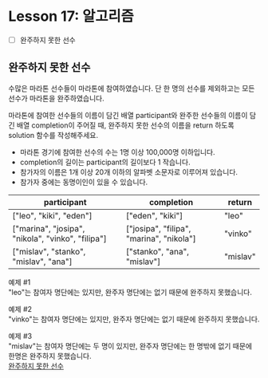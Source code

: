 # Lesson 17: 알고리즘

- [ ] 완주하지 못한 선수

## 완주하지 못한 선수

수많은 마라톤 선수들이 마라톤에 참여하였습니다. 단 한 명의 선수를 제외하고는 모든 선수가 마라톤을 완주하였습니다.  

마라톤에 참여한 선수들의 이름이 담긴 배열 participant와 완주한 선수들의 이름이 담긴 배열 completion이 주어질 때, 완주하지 못한 선수의 이름을 return 하도록 solution 함수를 작성해주세요.  

- 마라톤 경기에 참여한 선수의 수는 1명 이상 100,000명 이하입니다.  
- completion의 길이는 participant의 길이보다 1 작습니다.  
- 참가자의 이름은 1개 이상 20개 이하의 알파벳 소문자로 이루어져 있습니다.  
- 참가자 중에는 동명이인이 있을 수 있습니다.  

|participant|completion|return|
|---|---|---|
|["leo", "kiki", "eden"]|["eden", "kiki"]|"leo"|
|["marina", "josipa", "nikola", "vinko", "filipa"]|["josipa", "filipa", "marina", "nikola"]|"vinko"|
|["mislav", "stanko", "mislav", "ana"]|["stanko", "ana", "mislav"]|"mislav"|

예제 #1  
"leo"는 참여자 명단에는 있지만, 완주자 명단에는 없기 때문에 완주하지 못했습니다.  

예제 #2  
"vinko"는 참여자 명단에는 있지만, 완주자 명단에는 없기 때문에 완주하지 못했습니다.  

예제 #3  
"mislav"는 참여자 명단에는 두 명이 있지만, 완주자 명단에는 한 명밖에 없기 때문에 한명은 완주하지 못했습니다.  
[완주하지 못한 선수](https://school.programmers.co.kr/learn/courses/30/lessons/42576)